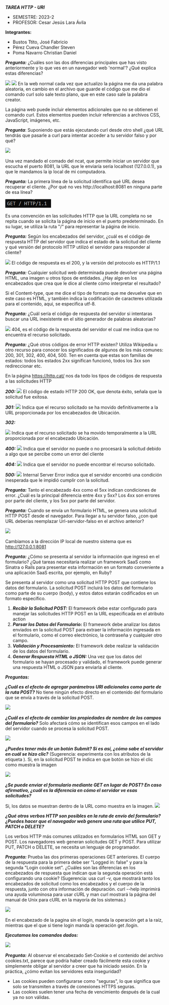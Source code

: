﻿***TAREA HTTP - URI***

- SEMESTRE: 2023-2
- PROFESOR: Cesar Jesús Lara Ávila

**Integrantes:**

- Bustos Ttito, José Fabricio
- Pérez Cueva Chandler Steven
- Poma Navarro Christian Daniel

***Pregunta:***
¿Cuáles son las dos diferencias principales que has visto anteriormente y lo que ves en un navegador web 'normal'? ¿Qué explica estas diferencias?

![](https://github.com/chandler-pc/Desarrollo-CC3S2/blob/main/Http-Uri/images/Aspose.Words.0ac7ce18-8902-4c35-af50-35507bcea07a.004.png)
![](https://github.com/chandler-pc/Desarrollo-CC3S2/blob/main/Http-Uri/images/Aspose.Words.0ac7ce18-8902-4c35-af50-35507bcea07a.005.png)
En la web normal cada vez que actualizo la página me da una palabra aleatoria, en cambio en el archivo que guarde el código que me dio el comando curl solo sale texto plano, que en este caso sale la palabra creator.

La página web puede incluir elementos adicionales que no se obtienen el comando curl. Estos elementos pueden incluir referencias a archivos CSS, JavaScript, imágenes, etc.

***Pregunta***: 
Suponiendo que estás ejecutando curl desde otro shell ¿qué URL tendrás que pasarle a curl para intentar acceder a tu servidor falso y por qué?

![](https://github.com/chandler-pc/Desarrollo-CC3S2/blob/main/Http-Uri/images/Aspose.Words.0ac7ce18-8902-4c35-af50-35507bcea07a.007.png)

Una vez mandado el comado del ncat, que permite iniciar un servidor que escucha el puerto 8081, la URL que le enviaría seria localhost (127.0.0.1), ya que le mandamos la ip local de mi computadora.

***Pregunta:*** 
La primera línea de la solicitud identifica qué URL desea recuperar el cliente. ¿Por qué no ves http://localhost:8081 en ninguna parte de esa línea?

![](https://github.com/chandler-pc/Desarrollo-CC3S2/blob/main/Http-Uri/images/Aspose.Words.0ac7ce18-8902-4c35-af50-35507bcea07a.008.png)

Es una convención en las solicitudes HTTP que la URL completa no se repita cuando se solicita la página de inicio en el puerto predeterminado. En su lugar, se utiliza la ruta "/" para representar la página de inicio.

***Pregunta:*** 
Según los encabezados del servidor, ¿cuál es el código de respuesta HTTP del servidor que indica el estado de la solicitud del cliente y qué versión del protocolo HTTP utilizó el servidor para responder al cliente?

![](https://github.com/chandler-pc/Desarrollo-CC3S2/blob/main/Http-Uri/images/Aspose.Words.0ac7ce18-8902-4c35-af50-35507bcea07a.012.png)
El código de respuesta es el 200, y la versión del protocolo es HTTP/1.1

***Pregunta:***
Cualquier solicitud web determinada puede devolver una página HTML, una imagen u otros tipos de entidades. ¿Hay algo en los encabezados que crea que le dice al cliente cómo interpretar el resultado?

Si el Content-type, que me dice el tipo de formato que me devuelve que en este caso es HTML, y también indica la codificación de caracteres utilizada para el contenido, aqui, se especifica utf-8.

***Pregunta:*** 
¿Cuál sería el código de respuesta del servidor si intentaras buscar una URL inexistente en el sitio generador de palabras aleatorias?

![](https://github.com/chandler-pc/Desarrollo-CC3S2/blob/main/Http-Uri/images/Aspose.Words.0ac7ce18-8902-4c35-af50-35507bcea07a.014.png)
404, es el código de la respuesta del servidor el cual me indica que no encuentra el recurso solicitado.

***Pregunta:***
¿Qué otros códigos de error HTTP existen? Utiliza Wikipedia u otro recurso para conocer los significados de algunos de los más comunes: 200, 301, 302, 400, 404, 500. Ten en cuenta que estas son familias de estados: todos los estados 2xx significan funcionó, todos los 3xx son redireccionar etc.

En la página <https://http.cat/> nos da todo los tipos de códigos de respuesta a las solicitudes HTTP

***200:***
![](https://github.com/chandler-pc/Desarrollo-CC3S2/blob/main/Http-Uri/images/Aspose.Words.0ac7ce18-8902-4c35-af50-35507bcea07a.015.png)
El código de estado HTTP 200 OK, que denota éxito, señala que la solicitud fue exitosa.

***301:*** 
![](https://github.com/chandler-pc/Desarrollo-CC3S2/blob/main/Http-Uri/images/Aspose.Words.0ac7ce18-8902-4c35-af50-35507bcea07a.017.png)
Indica que el recurso solicitado se ha movido definitivamente a la URL proporcionada por los encabezados de Ubicación.

***302:***

![](https://github.com/chandler-pc/Desarrollo-CC3S2/blob/main/Http-Uri/images/Aspose.Words.0ac7ce18-8902-4c35-af50-35507bcea07a.018.png)
Indica que el recurso solicitado se ha movido temporalmente a la URL proporcionada por el encabezado Ubicación.

***400:***
![](https://github.com/chandler-pc/Desarrollo-CC3S2/blob/main/Http-Uri/images/Aspose.Words.0ac7ce18-8902-4c35-af50-35507bcea07a.019.png)
Indica que el servidor no puede o no procesará la solicitud debido a algo que se percibe como un error del cliente

***404:*** 
![](https://github.com/chandler-pc/Desarrollo-CC3S2/blob/main/Http-Uri/images/Aspose.Words.0ac7ce18-8902-4c35-af50-35507bcea07a.020.png)
Indica que el servidor no puede encontrar el recurso solicitado.

***500:***
![](https://github.com/chandler-pc/Desarrollo-CC3S2/blob/main/Http-Uri/images/Aspose.Words.0ac7ce18-8902-4c35-af50-35507bcea07a.021.png)
Internal Server Error indica que el servidor encontró una condición inesperada que le impidió cumplir con la solicitud.

***Pregunta:***
Tanto el encabezado 4xx como el 5xx indican condiciones de error. ¿Cuál es la principal diferencia entre 4xx y 5xx?
Los 4xx son errores por parte del cliente, y los 5xx por parte del servidor.

***Pregunta:***
Cuando se envía un formulario HTML, se genera una solicitud HTTP POST desde el navegador. Para llegar a tu servidor falso, ¿con qué URL deberías reemplazar Url-servidor-falso en el archivo anterior?

![](https://github.com/chandler-pc/Desarrollo-CC3S2/blob/main/Http-Uri/images/Aspose.Words.0ac7ce18-8902-4c35-af50-35507bcea07a.022.png)

Cambiamos a la dirección IP local de nuestro sistema que es <http://127.0.0.1:8081>

***Pregunta:***
¿Cómo se presenta al servidor la información que ingresó en el formulario? ¿Qué tareas necesitaría realizar un framework SaaS como Sinatra o Rails para presentar esta información en un formato conveniente a una aplicación SaaS escrita, por ejemplo, en Ruby?

Se presenta al servidor como una solicitud HTTP POST que contiene los datos del formulario. La solicitud POST incluirá los datos del formulario como parte de su cuerpo (body), y estos datos estarán codificados en un formato específico.

1. ***Recibir la Solicitud POST:*** El framework debe estar configurado para manejar las solicitudes HTTP POST en la URL especificada en el atributo action
1. ***Parsar los Datos del Formulario:*** El framework debe analizar los datos enviados en la solicitud POST para extraer la información ingresada en el formulario, como el correo electrónico, la contraseña y cualquier otro campo.
1. ***Validación y Procesamiento:*** El framework debe realizar la validación de los datos del formulario.
1. ***Generar Respuesta HTML o JSON:*** Una vez que los datos del formulario se hayan procesado y validado, el framework puede generar una respuesta HTML o JSON para enviarla al cliente.

***Preguntas:***

***¿Cuál es el efecto de agregar parámetros URI adicionales como parte de la ruta POST?***
No tiene ningún efecto directo en el contenido del formulario que se envía a través de la solicitud POST.

![](https://github.com/chandler-pc/Desarrollo-CC3S2/blob/main/Http-Uri/images/Aspose.Words.0ac7ce18-8902-4c35-af50-35507bcea07a.024.png)


***¿Cuál es el efecto de cambiar las propiedades de nombre de los campos del formulario?***
Solo afectará cómo se identifican esos campos en el lado del servidor cuando se procesa la solicitud POST.

![](https://github.com/chandler-pc/Desarrollo-CC3S2/blob/main/Http-Uri/images/Aspose.Words.0ac7ce18-8902-4c35-af50-35507bcea07a.026.png)

***¿Puedes tener más de un botón Submit? Si es así, ¿cómo sabe el servidor en cuál se hizo clic?*** (Sugerencia: experimenta con los atributos de la etiqueta <submit>).
Si, en la solicitud POST te indica en que botón se hizo el clic como muestra la imagen

![](https://github.com/chandler-pc/Desarrollo-CC3S2/blob/main/Http-Uri/images/Aspose.Words.0ac7ce18-8902-4c35-af50-35507bcea07a.028.png)

***¿Se puede enviar el formulario mediante GET en lugar de POST? En caso afirmativo, ¿cuál es la diferencia en cómo el servidor ve esas solicitudes?***

Si, los datos se muestran dentro de la URL como muestra en la imagen.
![](https://github.com/chandler-pc/Desarrollo-CC3S2/blob/main/Http-Uri/images/Aspose.Words.0ac7ce18-8902-4c35-af50-35507bcea07a.030.png)

***¿Qué otros verbos HTTP son posibles en la ruta de envío del formulario? ¿Puedes hacer que el navegador web genere una ruta que utilice PUT, PATCH o DELETE?***

Los verbos HTTP más comunes utilizados en formularios HTML son GET y POST. Los navegadores web generan solicitudes GET y POST. Para utilizar PUT, PATCH o DELETE, se necesita un lenguaje de programador.

***Pregunta:*** 
Prueba las dos primeras operaciones GET anteriores. El cuerpo de la respuesta para la primera debe ser "Logged in: false" y para la segunda "Login cookie set". ¿Cuáles son las diferencias en los encabezados de respuesta que indican que la segunda operación está configurando una cookie? (Sugerencia: usa curl -v, que mostrará tanto los encabezados de solicitud como los encabezados y el cuerpo de la respuesta, junto con otra información de depuración. curl --help imprimirá una ayuda voluminosa para usar cURL y man curl mostrará la página del manual de Unix para cURL en la mayoría de los sistemas.)

![](https://github.com/chandler-pc/Desarrollo-CC3S2/blob/main/Http-Uri/images/Aspose.Words.0ac7ce18-8902-4c35-af50-35507bcea07a.034.png)

En el encabezado de la pagina sin el login, manda la operación get a la raíz, mientras que el que si tiene login manda la operación get /login.

***Ejecutamos los comandos dados:***


![](https://github.com/chandler-pc/Desarrollo-CC3S2/blob/main/Http-Uri/images/Aspose.Words.0ac7ce18-8902-4c35-af50-35507bcea07a.040.png)

***Pregunta:*** 
Al observar el encabezado Set-Cookie o el contenido del archivo cookies.txt, parece que podría haber creado fácilmente esta cookie y simplemente obligar al servidor a creer que ha iniciado sesión. En la práctica, ¿cómo evitan los servidores esta inseguridad?

- Las cookies pueden configurarse como "seguras", lo que significa que solo se transmiten a través de conexiones HTTPS seguras.
- Las cookies suelen tener una fecha de vencimiento después de la cual ya no son válidas.
